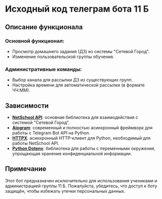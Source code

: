 # Исходный код телеграм бота 11 Б

## Описание функционала

### Основной функционал:
- Просмотр домашнего задания (ДЗ) из системы "Сетевой Город".
- Изменение пользовательской группы обучения.

### Административные команды:
- Выбор канала для рассылки ДЗ из существующих групп.
- Настройка времени для автоматической рассылки (в формате ЧЧ:ММ).

## Зависимости

- **[NetSchool API](https://github.com/nm17/netschoolapi)**: основная библиотека для взаимодействия с системой "Сетевой Город".
- **[Aiogram](https://docs.aiogram.dev/)**: современный и полностью асинхронный фреймворк для работы с Telegram Bot API на Python.
- **[HTTPX](https://github.com/encode/httpx)**: асинхронный HTTP-клиент для Python, необходимый для работы NetSchool API.
- **[Python Dotenv](https://github.com/theskumar/python-dotenv)**: библиотека для работы с переменными окружения, упрощающая хранение конфиденциальной информации.

## Примечание
Этот бот предназначен исключительно для использования учениками и администрацией группы 11 Б. Пожалуйста, убедитесь, что доступ к боту защищён, чтобы избежать утечки персональных данных.
